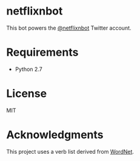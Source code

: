 # netflixnbot

This bot powers the [@netflixnbot](https://twitter.com/netflixnbot) Twitter
account.

# Requirements

- Python 2.7

# License

MIT

# Acknowledgments

This project uses a verb list derived from [WordNet](http://wordnet.princeton.edu).

